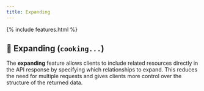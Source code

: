 ```yaml
---
title: Expanding
---
```


{% include features.html %}

## 🔗 Expanding (`cooking...`)

The **expanding** feature allows clients to include related resources directly in the API response by specifying which relationships to expand. This reduces the need for multiple requests and gives clients more control over the structure of the returned data.
